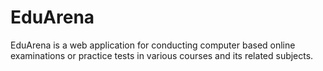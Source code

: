 # EduArena
EduArena is a web application for conducting computer based online examinations or practice tests in various courses and its related subjects.
